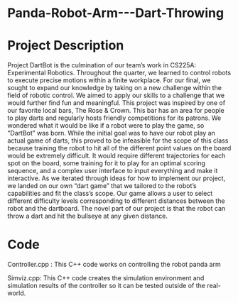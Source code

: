 # Panda-Robot-Arm---Dart-Throwing
# Project Description 
Project DartBot is the culmination of our team’s work in CS225A: Experimental Robotics. Throughout the quarter, we learned to control robots to execute precise motions within a finite workplace. For our final, we sought to expand our knowledge by taking on a new challenge within the field of robotic control. We aimed to apply our skills to a challenge that we would further find fun and meaningful. This project was inspired by one of our favorite local bars, The Rose & Crown. This bar has an area for people to play darts and regularly hosts friendly competitions for its patrons. We wondered what it would be like if a robot were to play the game, so “DartBot” was born. While the initial goal was to have our robot play an actual game of darts, this proved to be infeasible for the scope of this class because training the robot to hit all of the different point values on the board would be extremely difficult. It would require different trajectories for each spot on the board, some training for it to play for an optimal scoring sequence, and a complex user interface to input everything and make it interactive. As we iterated through ideas for how to implement our project, we landed on our own “dart game” that we tailored to the robot’s capabilities and fit the class’s scope. Our game allows a user to select different difficulty levels corresponding to different distances between the robot and the dartboard. The novel part of our project is that the robot can throw a dart and hit the bullseye at any given distance. 

# Code 

Controller.cpp : This C++ code works on controlling the robot panda arm 

Simviz.cpp: This C++ code creates the simulation environment and simulation results of the controller so it can be tested outside of the real-world.
